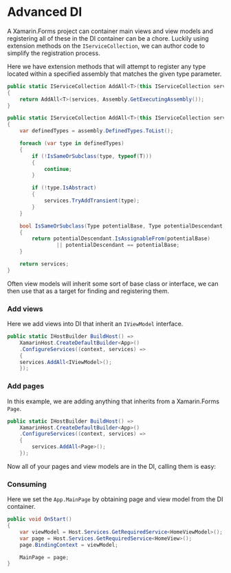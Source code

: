 # Advanced DI

A Xamarin.Forms project can container main views and view models and registering all of these in the DI container can be a chore. Luckily using extension methods on the `IServiceCollection`, we can author code to simplify the registration process. 

Here we have extension methods that will attempt to register any type located within a specified assembly that matches the given type parameter.
```csharp
public static IServiceCollection AddAll<T>(this IServiceCollection services)
{
    return AddAll<T>(services, Assembly.GetExecutingAssembly());
}

public static IServiceCollection AddAll<T>(this IServiceCollection services, Assembly assembly)
{
    var definedTypes = assembly.DefinedTypes.ToList();

    foreach (var type in definedTypes)
    {
        if (!IsSameOrSubclass(type, typeof(T)))
        {
            continue;
        }

        if (!type.IsAbstract)
        {
            services.TryAddTransient(type);
        }
    }

    bool IsSameOrSubclass(Type potentialBase, Type potentialDescendant)
    {
        return potentialDescendant.IsAssignableFrom(potentialBase)
                || potentialDescendant == potentialBase;
    }

    return services;
}
```

Often view models will inherit some sort of base class or interface, we can then use that as a target for finding and registering them.

### Add views 
Here we add views into DI that inherit an `IViewModel` interface.
```csharp
public static IHostBuilder BuildHost() =>
    XamarinHost.CreateDefaultBuilder<App>()
    .ConfigureServices((context, services) => 
    {
    services.AddAll<IViewModel>();
    });
```

### Add pages 
In this example, we are adding anything that inherits from a Xamarin.Forms `Page`.
```csharp
public static IHostBuilder BuildHost() =>
    XamarinHost.CreateDefaultBuilder<App>()
    .ConfigureServices((context, services) => 
    {
        services.AddAll<Page>();
    });
```

Now all of your pages and view models are in the DI, calling them is easy:

### Consuming
Here we set the `App.MainPage` by obtaining page and view model from the DI container.
```csharp
public void OnStart()
{
    var viewModel = Host.Services.GetRequiredService<HomeViewModel>();
    var page = Host.Services.GetRequiredService<HomeView>();
    page.BindingContext = viewModel;

    MainPage = page;
}
```